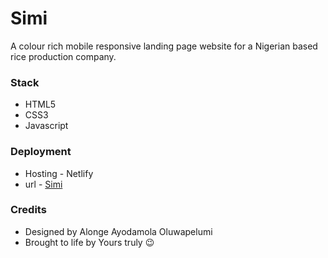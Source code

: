 # Simi
A colour rich mobile responsive landing page website for a Nigerian based rice production company.

### Stack
- HTML5
- CSS3
- Javascript

### Deployment
- Hosting - Netlify
- url - [Simi](https://simi-redesign.netlify.app/)

### Credits
- Designed by Alonge Ayodamola Oluwapelumi
- Brought to life by Yours truly 😉
